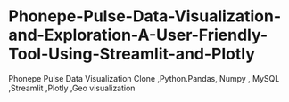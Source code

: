 # Phonepe-Pulse-Data-Visualization-and-Exploration-A-User-Friendly-Tool-Using-Streamlit-and-Plotly
Phonepe Pulse Data Visualization Clone ,Python.Pandas, Numpy , MySQL ,Streamlit ,Plotly ,Geo visualization 
